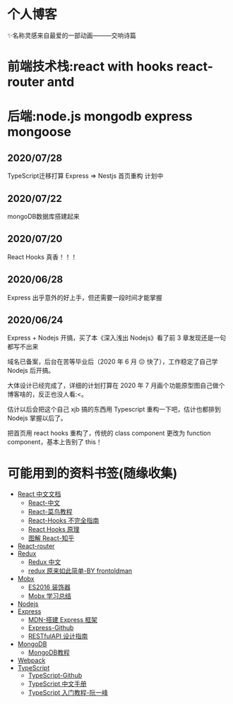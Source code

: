 # 个人博客 
✨名称灵感来自最爱的一部动画———交响诗篇
# 前端技术栈:react with hooks react-router antd  

# 后端:node.js mongodb express mongoose 

## 2020/07/28
TypeScript迁移打算 
Express => Nestjs
首页重构 计划中

## 2020/07/22

mongoDB数据库搭建起来

## 2020/07/20

React Hooks 真香！！！


## 2020/06/28

Express 出乎意外的好上手，但还需要一段时间才能掌握



## 2020/06/24

Express + Nodejs 开搞，买了本《深入浅出 Nodejs》看了前 3 章发现还是一句都写不出来


域名已备案，后台在苦等毕业后（2020 年 6 月 😔 快了），工作稳定了自己学 Nodejs 后开搞。

大体设计已经完成了，详细的计划打算在 2020 年 7 月画个功能原型图自己做个博客啥的，反正也没人看:<。

估计以后会把这个自己 xjb 搞的东西用 Typescript 重构一下吧，估计也都排到 Nodejs 掌握以后了。



把首页用 react hooks 重构了，传统的 class component 更改为 function component，基本上告别了 this！



# 可能用到的资料书签(随缘收集)

- [React 中文文档](https://react.docschina.org/)
  - [React-中文](http://caibaojian.com/react/)
  - [React-菜鸟教程](https://www.runoob.com/react/react-tutorial.html)
  - [React-Hooks 不完全指南](https://segmentfault.com/a/1190000019223106)
  - [React Hooks 原理](https://github.com/brickspert/blog/issues/26)
  - [图解 React-知乎](https://zhuanlan.zhihu.com/p/39658720)
- [React-router](https://reacttraining.com/react-router/web/guides/quick-start)
- [Redux](redux.js.org)
  - [Redux 中文](https://cn.redux.js.org/)
  - [redux 原来如此简单-BY frontoldman](https://segmentfault.com/a/1190000016311891)
- [Mobx](https://cn.mobx.js.org)
  - [ES2016 装饰器](https://github.com/tc39/proposal-decorators)
  - [Mobx 学习总结](https://segmentfault.com/a/1190000013810512)
- [Nodejs](http://nodejs.cn/api/)
- [Express](https://www.expressjs.com.cn/)
  - [MDN-搭建 Express 框架](https://developer.mozilla.org/zh-CN/docs/Learn/Server-side/Express_Nodejs/skeleton_website)
  - [Express-Github](https://github.com/expressjs/express)
  - [RESTfulAPI 设计指南](http://www.ruanyifeng.com/blog/2014/05/restful_api.html)
- [MongoDB](https://www.mongodb.com/)
  - [MongoDB教程](https://www.runoob.com/mongodb/mongodb-tutorial.html)
- [Webpack](https://www.jianshu.com/p/42e11515c10f)
- [TypeScript](https://www.tslang.cn/docs/home.html)
  - [TypeScript-Github](https://github.com/Microsoft/TypeScript)
  - [TypeScript 中文手册](https://typescript.bootcss.com/)
  - [TypeScript 入门教程-阮一峰](https://ts.xcatliu.com/)
